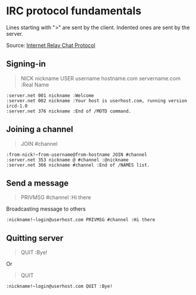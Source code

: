 # IRC protocol fundamentals
Lines starting with ">" are sent by the client.
Indented ones are sent by the server.

Source: [Internet Relay Chat Protocol](http://irchelp.org/irchelp/rfc/rfc.html)

## Signing-in

> NICK nickname
> USER username hostname.com servername.com :Real Name

    :server.net 001 nickname :Welcome
    :server.net 002 nickname :Your host is userhost.com, running version ircd-1.0
    :server.net 376 nickname :End of /MOTD command.

## Joining a channel

> JOIN #channel

    :from-nick!~from-username@from-hostname JOIN #channel
    :server.net 353 nickname @ #channel :@nickname
    :server.net 366 nickname #channel :End of /NAMES list.

## Send a message

> PRIVMSG #channel :Hi there

Broadcasting message to others

    :nickname!~login@userhost.com PRIVMSG #channel :Hi there

## Quitting server

> QUIT :Bye!

Or

> QUIT

    :nickname!~login@userhost.com QUIT :Bye!